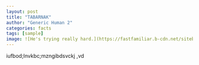 ```yaml
---
layout: post
title: "TABARNAK"
author: "Generic Human 2"
categories: facts
tags: [sample]
image: ![He's trying really hard.](https://fastfamiliar.b-cdn.net/sitebuilder/dog.jpg)
---
```


iufbod;lnvkbc;mzngibdsvckj ,vd
